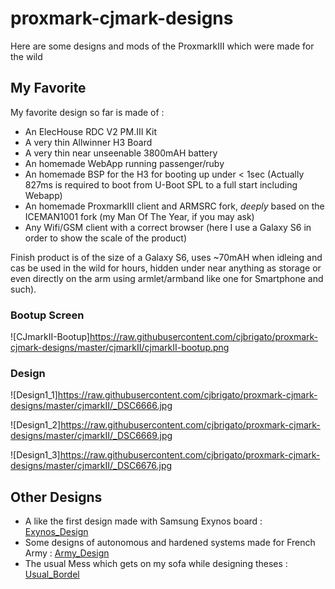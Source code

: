 # proxmark-cjmark-designs
Here are some designs and mods of the ProxmarkIII which were made for the wild

## My Favorite

My favorite design so far is made of :
- An ElecHouse RDC V2 PM.III Kit
- A very thin Allwinner H3 Board
- A very thin near unseenable 3800mAH battery
- An homemade WebApp running passenger/ruby
- An homemade BSP for the H3 for booting up under < 1sec (Actually 827ms is required to boot from U-Boot SPL to a full start including Webapp)
- An homemade ProxmarkIII client and ARMSRC fork, _deeply_ based on the ICEMAN1001 fork (my Man Of The Year, if you may ask)
- Any Wifi/GSM client with a correct browser (here I use a Galaxy S6 in order to show the scale of the product)

Finish product is of the size of a Galaxy S6, uses ~70mAH when idleing and cas be used in the wild for hours, hidden under near anything as storage or even directly on the arm using armlet/armband like one for Smartphone and such).

### Bootup Screen

![CJmarkII-Bootup]https://raw.githubusercontent.com/cjbrigato/proxmark-cjmark-designs/master/cjmarkII/cjmarkII-bootup.png

### Design

![Design1_1]https://raw.githubusercontent.com/cjbrigato/proxmark-cjmark-designs/master/cjmarkII/_DSC6666.jpg

![Design1_2]https://raw.githubusercontent.com/cjbrigato/proxmark-cjmark-designs/master/cjmarkII/_DSC6669.jpg

![Design1_3]https://raw.githubusercontent.com/cjbrigato/proxmark-cjmark-designs/master/cjmarkII/_DSC6676.jpg

## Other Designs

- A like the first design made with Samsung Exynos board : [Exynos_Design](https://github.com/cjbrigato/proxmark-cjmark-designs/tree/master/design2)
- Some designs of autonomous and hardened systems made for French Army : [Army_Design](https://github.com/cjbrigato/proxmark-cjmark-designs/tree/master/french_army_design)
- The usual Mess which gets on my sofa while designing theses : [Usual_Bordel](https://github.com/cjbrigato/proxmark-cjmark-designs/blob/master/usual_bordel_2016_09_04.jpg)


